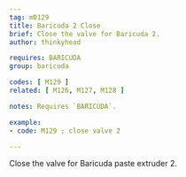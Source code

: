 ```yaml
---
tag: m0129
title: Baricuda 2 Close
brief: Close the valve for Baricuda 2.
author: thinkyhead

requires: BARICUDA
group: baricuda

codes: [ M129 ]
related: [ M126, M127, M128 ]

notes: Requires `BARICUDA`.

example:
- code: M129 ; close valve 2

---
```


Close the valve for Baricuda paste extruder 2.
